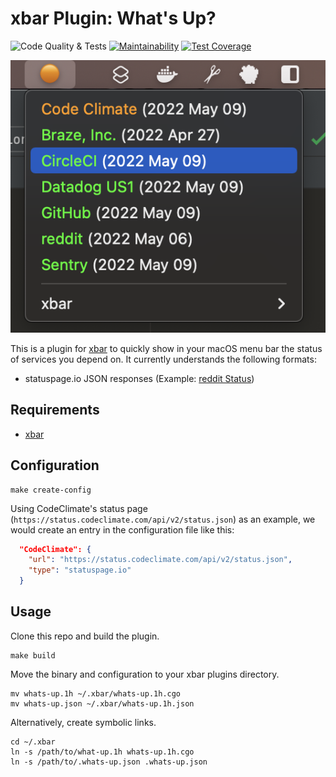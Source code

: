# xbar Plugin: What's Up?

![Code Quality & Tests](https://github.com/sprak3000/xbar-whats-up/actions/workflows/quality-and-tests.yml/badge.svg)
[![Maintainability](https://api.codeclimate.com/v1/badges/2ab2a7aea58a269d2447/maintainability)](https://codeclimate.com/github/sprak3000/xbar-whats-up/maintainability)
[![Test Coverage](https://api.codeclimate.com/v1/badges/2ab2a7aea58a269d2447/test_coverage)](https://codeclimate.com/github/sprak3000/xbar-whats-up/test_coverage)

![What's Up plugin in action](docs/whats-up-sample.png)

This is a plugin for [xbar](https://github.com/matryer/xbar) to quickly show in your macOS menu bar the status of
services you depend on. It currently understands the following formats:

- statuspage.io JSON responses (Example: [reddit Status](https://www.redditstatus.com/api/v2/status.json))

## Requirements

- [xbar](https://github.com/matryer/xbar)

## Configuration

```shell
make create-config
```

Using CodeClimate's status page (`https://status.codeclimate.com/api/v2/status.json`) as an example, we would create an
entry in the configuration file like this:

```json
  "CodeClimate": {
    "url": "https://status.codeclimate.com/api/v2/status.json",
    "type": "statuspage.io"
  }
```

## Usage

Clone this repo and build the plugin.

```shell
make build
```

Move the binary and configuration to your xbar plugins directory.

```shell
mv whats-up.1h ~/.xbar/whats-up.1h.cgo
mv whats-up.json ~/.xbar/whats-up.1h.json
```

Alternatively, create symbolic links.

```shell
cd ~/.xbar
ln -s /path/to/what-up.1h whats-up.1h.cgo
ln -s /path/to/.whats-up.json .whats-up.json
```
